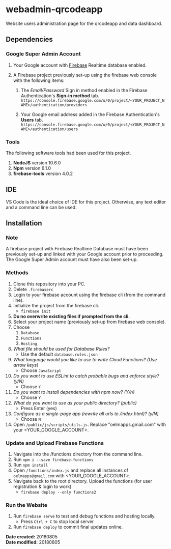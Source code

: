 # webadmin-qrcodeapp
Website users administration page for the qrcodeapp and data dashboard.

## Dependencies

### Google Super Admin Account

1. Your Google account with [Firebase](https://firebase.google.com/) Realtime database enabled.

2. A Firebase project previously set-up using the firebase web console with the following items:

	1. The _Email/Password_ Sign in method enabled in the Firebase Authentication's **Sign-in method** tab.
	`https://console.firebase.google.com/u/0/project/<YOUR_PROJECT_NAME>/authentication/providers` 

	2. Your Google email address added in the Firebase Authentication's **Users** tab.
	`https://console.firebase.google.com/u/0/project/<YOUR_PROJECT_NAME>/authentication/users`

### Tools
The following software tools had been used for this project.

1. **NodeJS** version 10.6.0
2. **Npm** version 6.1.0
3. **firebase-tools** version 4.0.2

## IDE
VS Code is the ideal choice of IDE for this project. Otherwise, any text editor and a command line can be used.

## Installation

### Note
A firebase project with Firebase Realtime Database must have been previously set-up and linked with your Google account prior to proceeding. The Google Super Admin account must have also been set-up.

### Methods

1. Clone this repository into your PC.
2. Delete `.firebaserc`
3. Login to your firebase account using the firebase cli (from the command line).
4. Initialize the project from the firebase cli.
	- `firebase init`
5. **Do no overwrite existing files if prompted from the cli.**
6. Select your project name (previously set-up from firebase web console).
7. Choose
	1. `Database`
	2. `Functions`
	3. `Hosting`
8. _What file should be used for Database Rules?_
	- Use the default `database.rules.json`
9. _What language would you like to use to write Cloud Functions? (Use arrow keys)_
	- Choose `JavaScript`
10. _Do you want to use ESLint to catch probable bugs and enforce style? (y/N)_
	- Choose `Y`
11. _Do you want to install dependencies with npm now? (Y/n)_
	- Choose `Y` 
12. _What do you want to use as your public directory? (public)_ 
	- Press Enter (yes)
13. _Configure as a single-page app (rewrite all urls to /index.html)? (y/N)_ 
	- Choose `N`
14. Open `/public/js/scripts/utils.js`. Replace "oelmapps.gmail.com" with your <YOUR\_GOOGLE\_ACCOUNT>.

### Update and Upload Firebase Functions
1. Navigate into the /functions directory from the command line.
2. Run `npm i --save firebase-functions`
3. Run `npm install`
4. Open `/functions/index.js` and replace all instances of `oelmapps@gmail.com` with <YOUR\_GOOGLE\_ACCOUNT>.
5. Navigate back to the root directory. Upload the functions (for user registration & login to work)
   - `firebase deploy --only functions2`

### Run the Website
1. Run `firebase serve` to test and debug functions and hosting locally.
	- Press `Ctrl + C` to stop local server
2. Run `firebase deploy` to commit final updates online.

**Date created:** 20180805<br>
**Date modified:** 20180805